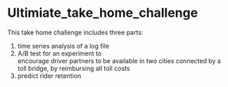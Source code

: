 # Ultimiate_take_home_challenge
This take home challenge includes three parts: 
1. time series analysis of a log file
2. A/B test for an experiment to encourage driver partners to be available in two cities connected by a toll bridge, by reimbursing all toll costs
3. predict rider retention 
